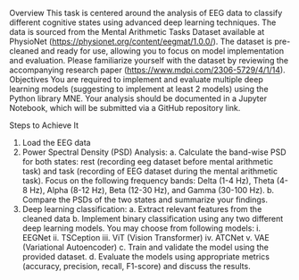Overview
This task is centered around the analysis of EEG data to classify different cognitive states
using advanced deep learning techniques. The data is sourced from the Mental Arithmetic
Tasks Dataset available at PhysioNet (https://physionet.org/content/eegmat/1.0.0/). The
dataset is pre-cleaned and ready for use, allowing you to focus on model implementation
and evaluation. Please familiarize yourself with the dataset by reviewing the accompanying
research paper (https://www.mdpi.com/2306-5729/4/1/14).
Objectives
You are required to implement and evaluate multiple deep learning models (suggesting to
implement at least 2 models) using the Python library MNE. Your analysis should be
documented in a Jupyter Notebook, which will be submitted via a GitHub repository link.

Steps to Achieve It
1. Load the EEG data
2. Power Spectral Density (PSD) Analysis:
a. Calculate the band-wise PSD for both states: rest (recording eeg dataset
before mental arithmetic task) and task (recording of EEG dataset during the
mental arithmetic task). Focus on the following frequency bands: Delta (1-4
Hz), Theta (4-8 Hz), Alpha (8-12 Hz), Beta (12-30 Hz), and Gamma (30-100
Hz).
b. Compare the PSDs of the two states and summarize your findings.
3. Deep learning classification:
a. Extract relevant features from the cleaned data
b. Implement binary classification using any two different deep learning
models. You may choose from following models:
i. EEGNet
ii. TSCeption
iii. ViT (Vision Transformer)
iv. ATCNet
v. VAE (Variational Autoencoder)
c. Train and validate the model using the provided dataset.
d. Evaluate the models using appropriate metrics (accuracy, precision, recall,
F1-score) and discuss the results.
